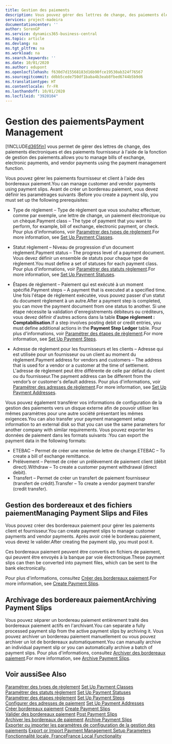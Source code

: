 ```yaml
---
title: Gestion des paiements
description: Vous pouvez gérer des lettres de change, des paiements électroniques et des paiements fournisseur à l'aide de la fonction de gestion des paiements.
services: project-madeira
documentationcenter: ''
author: SorenGP
ms.service: dynamics365-business-central
ms.topic: article
ms.devlang: na
ms.tgt_pltfrm: na
ms.workload: na
ms.search.keywords: ''
ms.date: 10/01/2020
ms.author: edupont
ms.openlocfilehash: f630d7d15568183d16b90fce19530ab324f76567
ms.sourcegitcommit: ddbb5cede750df1baba4b3eab8fbed6744b5b9d6
ms.translationtype: HT
ms.contentlocale: fr-FR
ms.lasthandoff: 10/01/2020
ms.locfileid: "3920104"
---
```

# <a name="payment-management"></a><span data-ttu-id="67574-103">Gestion des paiements</span><span class="sxs-lookup"><span data-stu-id="67574-103">Payment Management</span></span>
[!INCLUDE[d365fin](../../includes/d365fin_md.md)] <span data-ttu-id="67574-104">vous permet de gérer des lettres de change, des paiements électroniques et des paiements fournisseur à l'aide de la fonction de gestion des paiements.</span><span class="sxs-lookup"><span data-stu-id="67574-104">allows you to manage bills of exchange, electronic payments, and vendor payments using the payment management function.</span></span>  

<span data-ttu-id="67574-105">Vous pouvez gérer les paiements fournisseur et client à l'aide des bordereaux paiement.</span><span class="sxs-lookup"><span data-stu-id="67574-105">You can manage customer and vendor payments using payment slips.</span></span> <span data-ttu-id="67574-106">Avant de créer un bordereau paiement, vous devez définir les paramétrages suivants :</span><span class="sxs-lookup"><span data-stu-id="67574-106">Before you create a payment slip, you must set up the following prerequisites:</span></span>  

- <span data-ttu-id="67574-107">Type de règlement – Type de règlement que vous souhaitez effectuer, comme par exemple, une lettre de change, un paiement électronique ou un chèque.</span><span class="sxs-lookup"><span data-stu-id="67574-107">Payment class – The type of payment that you want to perform, for example, bill of exchange, electronic payment, or check.</span></span> <span data-ttu-id="67574-108">Pour plus d'informations, voir [Paramétrer des types de règlement](how-to-set-up-payment-classes.md).</span><span class="sxs-lookup"><span data-stu-id="67574-108">For more information, see [Set Up Payment Classes](how-to-set-up-payment-classes.md).</span></span>  

- <span data-ttu-id="67574-109">Statut règlement – Niveau de progression d'un document règlement.</span><span class="sxs-lookup"><span data-stu-id="67574-109">Payment status – The progress level of a payment document.</span></span> <span data-ttu-id="67574-110">Vous devez définir un ensemble de statuts pour chaque type de règlement.</span><span class="sxs-lookup"><span data-stu-id="67574-110">You must define a set of statuses for each payment class.</span></span> <span data-ttu-id="67574-111">Pour plus d'informations, voir [Paramétrer des statuts règlement](how-to-set-up-payment-statuses.md).</span><span class="sxs-lookup"><span data-stu-id="67574-111">For more information, see [Set Up Payment Statuses](how-to-set-up-payment-statuses.md).</span></span>  

- <span data-ttu-id="67574-112">Étapes de règlement – Paiement qui est exécuté à un moment spécifié.</span><span class="sxs-lookup"><span data-stu-id="67574-112">Payment steps – A payment that is executed at a specified time.</span></span> <span data-ttu-id="67574-113">Une fois l'étape de règlement exécutée, vous pouvez passer d'un statut du document règlement à un autre.</span><span class="sxs-lookup"><span data-stu-id="67574-113">After a payment step is completed, you can move the payment document from one status to another.</span></span> <span data-ttu-id="67574-114">Si une étape nécessite la validation d'enregistrements débiteurs ou créditeurs, vous devez définir d'autres actions dans la table **Etape règlement : Comptabilisation**.</span><span class="sxs-lookup"><span data-stu-id="67574-114">If a step involves posting debit or credit entries, you must define additional actions in the **Payment Step Ledger** table.</span></span> <span data-ttu-id="67574-115">Pour plus d'informations, voir [Paramétrer des étapes de règlement](how-to-set-up-payment-steps.md).</span><span class="sxs-lookup"><span data-stu-id="67574-115">For more information, see [Set Up Payment Steps](how-to-set-up-payment-steps.md).</span></span>  

- <span data-ttu-id="67574-116">Adresse de règlement pour les fournisseurs et les clients – Adresse qui est utilisée pour un fournisseur ou un client au moment du règlement.</span><span class="sxs-lookup"><span data-stu-id="67574-116">Payment address for vendors and customers – The address that is used for a vendor or a customer at the time of settlement.</span></span> <span data-ttu-id="67574-117">L'adresse de règlement peut être différente de celle par défaut du client ou du fournisseur.</span><span class="sxs-lookup"><span data-stu-id="67574-117">The payment address can be different from the vendor’s or customer's default address.</span></span> <span data-ttu-id="67574-118">Pour plus d'informations, voir [Paramétrer des adresses de règlement](how-to-set-up-payment-addresses.md).</span><span class="sxs-lookup"><span data-stu-id="67574-118">For more information, see [Set Up Payment Addresses](how-to-set-up-payment-addresses.md).</span></span>  

<span data-ttu-id="67574-119">Vous pouvez également transférer vos informations de configuration de la gestion des paiements vers un disque externe afin de pouvoir utiliser les mêmes paramètres pour une autre société présentant les mêmes exigences.</span><span class="sxs-lookup"><span data-stu-id="67574-119">You can also transfer your payment management setup information to an external disk so that you can use the same parameters for another company with similar requirements.</span></span> <span data-ttu-id="67574-120">Vous pouvez exporter les données de paiement dans les formats suivants :</span><span class="sxs-lookup"><span data-stu-id="67574-120">You can export the payment data in the following formats:</span></span>  

- <span data-ttu-id="67574-121">ETEBAC – Permet de créer une remise de lettre de change.</span><span class="sxs-lookup"><span data-stu-id="67574-121">ETEBAC – To create a bill of exchange remittance.</span></span>  
- <span data-ttu-id="67574-122">Prélèvement – Permet de créer un prélèvement de paiement client (débit direct).</span><span class="sxs-lookup"><span data-stu-id="67574-122">Withdraw – To create a customer payment withdrawal (direct debit).</span></span>  
- <span data-ttu-id="67574-123">Transfert – Permet de créer un transfert de paiement fournisseur (transfert de crédit).</span><span class="sxs-lookup"><span data-stu-id="67574-123">Transfer – To create a vendor payment transfer (credit transfer).</span></span>  

## <a name="managing-payment-slips-and-files"></a><span data-ttu-id="67574-124">Gestion des bordereaux et des fichiers paiement</span><span class="sxs-lookup"><span data-stu-id="67574-124">Managing Payment Slips and Files</span></span>  
<span data-ttu-id="67574-125">Vous pouvez créer des bordereaux paiement pour gérer les paiements client et fournisseur.</span><span class="sxs-lookup"><span data-stu-id="67574-125">You can create payment slips to manage customer payments and vendor payments.</span></span> <span data-ttu-id="67574-126">Après avoir créé le bordereau paiement, vous devez le valider.</span><span class="sxs-lookup"><span data-stu-id="67574-126">After creating the payment slip, you must post it.</span></span>  

<span data-ttu-id="67574-127">Ces bordereaux paiement peuvent être convertis en fichiers de paiement, qui peuvent être envoyés à la banque par voie électronique.</span><span class="sxs-lookup"><span data-stu-id="67574-127">These payment slips can then be converted into payment files, which can be sent to the bank electronically.</span></span>  

<span data-ttu-id="67574-128">Pour plus d'informations, consultez [Créer des bordereaux paiement](how-to-create-payment-slips.md).</span><span class="sxs-lookup"><span data-stu-id="67574-128">For more information, see [Create Payment Slips](how-to-create-payment-slips.md).</span></span>  

## <a name="archiving-payment-slips"></a><span data-ttu-id="67574-129">Archivage des bordereaux paiement</span><span class="sxs-lookup"><span data-stu-id="67574-129">Archiving Payment Slips</span></span>  
<span data-ttu-id="67574-130">Vous pouvez séparer un bordereau paiement entièrement traité des bordereaux paiement actifs en l'archivant.</span><span class="sxs-lookup"><span data-stu-id="67574-130">You can separate a fully processed payment slip from the active payment slips by archiving it.</span></span> <span data-ttu-id="67574-131">Vous pouvez archiver un bordereau paiement manuellement ou vous pouvez archiver un lot de bordereaux automatiquement.</span><span class="sxs-lookup"><span data-stu-id="67574-131">You can manually archive an individual payment slip or you can automatically archive a batch of payment slips.</span></span> <span data-ttu-id="67574-132">Pour plus d'informations, consultez [Archiver des bordereaux paiement](how-to-archive-payment-slips.md).</span><span class="sxs-lookup"><span data-stu-id="67574-132">For more information, see [Archive Payment Slips](how-to-archive-payment-slips.md).</span></span>  

## <a name="see-also"></a><span data-ttu-id="67574-133">Voir aussi</span><span class="sxs-lookup"><span data-stu-id="67574-133">See Also</span></span>  
 <span data-ttu-id="67574-134">[Paramétrer des types de règlement](how-to-set-up-payment-classes.md) </span><span class="sxs-lookup"><span data-stu-id="67574-134">[Set Up Payment Classes](how-to-set-up-payment-classes.md) </span></span>  
 <span data-ttu-id="67574-135">[Paramétrer des statuts règlement](how-to-set-up-payment-statuses.md) </span><span class="sxs-lookup"><span data-stu-id="67574-135">[Set Up Payment Statuses](how-to-set-up-payment-statuses.md) </span></span>  
 <span data-ttu-id="67574-136">[Paramétrer des étapes règlement](how-to-set-up-payment-steps.md) </span><span class="sxs-lookup"><span data-stu-id="67574-136">[Set Up Payment Steps](how-to-set-up-payment-steps.md) </span></span>  
 <span data-ttu-id="67574-137">[Configurer des adresses de paiement](how-to-set-up-payment-addresses.md) </span><span class="sxs-lookup"><span data-stu-id="67574-137">[Set Up Payment Addresses](how-to-set-up-payment-addresses.md) </span></span>  
 <span data-ttu-id="67574-138">[Créer bordereaux paiement](how-to-create-payment-slips.md) </span><span class="sxs-lookup"><span data-stu-id="67574-138">[Create Payment Slips](how-to-create-payment-slips.md) </span></span>  
 <span data-ttu-id="67574-139">[Valider des bordereaux paiement](how-to-post-payment-slips.md) </span><span class="sxs-lookup"><span data-stu-id="67574-139">[Post Payment Slips](how-to-post-payment-slips.md) </span></span>  
 <span data-ttu-id="67574-140">[Archiver les bordereaux de paiement](how-to-archive-payment-slips.md) </span><span class="sxs-lookup"><span data-stu-id="67574-140">[Archive Payment Slips](how-to-archive-payment-slips.md) </span></span>  
 <span data-ttu-id="67574-141">[Exporter ou importer les paramètres de configuration de la gestion des paiements](how-to-export-or-import-payment-management-setup-parameters.md) </span><span class="sxs-lookup"><span data-stu-id="67574-141">[Export or Import Payment Management Setup Parameters](how-to-export-or-import-payment-management-setup-parameters.md) </span></span>  
 [<span data-ttu-id="67574-142">Fonctionnalité locale, France</span><span class="sxs-lookup"><span data-stu-id="67574-142">France Local Functionality</span></span>](france-local-functionality.md)
